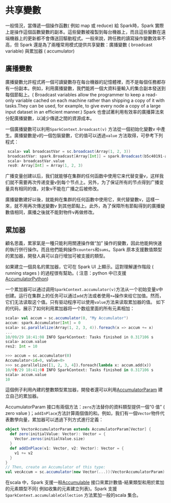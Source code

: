# 共享變數

一般情況，當傳遞一個操作函數( 例如 map 或 reduce) 給 Spark時，Spark 實際上是操作這個函數變數的副本。這些變數被複製到每台機器上，而且這些變數在遠端機器上的更新都不會傳送回驅動程式。一般來說，跨任務的讀寫操作變數效率不高，但 Spark 還是為了兩種常用模式提供共享變數：廣播變數 ( broadcast variable) 與累加器 ( accumulator)

## 廣播變數

廣播變數允許程式將一個可讀變數存在每台機器的記憶體裡，而不是每個任務都存有一份副本。例如，利用廣播變數，我們能將一個大資料量輸入的集合副本發送到每個節點上。( Broadcast variables allow the programmer to keep a read-only variable cached on each machine rather than shipping a copy of it with tasks.They can be used, for example,
to give every node a copy of a large input dataset in an efficient manner.) Spark 也會試著利用有效率的廣播算法來分配廣播變數，以減少傳遞之間的資源成本。

一個廣播變數可以利用`SparkContext.broadcast(v)` 方法從一個初始化變數v 中產生。廣播變數是v的一個包裝變數，它的值可以透過`value` 方法取得，可參考下列程式：

```scala
 scala> val broadcastVar = sc.broadcast(Array(1, 2, 3))
 broadcastVar: spark.Broadcast[Array[Int]] = spark.Broadcast(b5c40191-a864-4c7d-b9bf-d87e1a4e787c)
 scala> broadcastVar.value
 res0: Array[Int] = Array(1, 2, 3)
```
广播变量创建以后，我们就能够在集群的任何函数中使用它来代替变量v，这样我们就不需要再次传递变量v到每个节点上。另外，为了保证所有的节点得到广播变量具有相同的值，对象v不能在广播之后被修改。

廣播變數建好以後，就能夠在集群的任何函數中使用它，來代替變數v，這樣一來，就不用再次傳送變數v 到其他節點上。此外，為了保障所有節點得到的廣播變數值相同，廣播之後就不能對物件v再做修改。

## 累加器

顧名思義，累家氣是一種只能利用關連操作做“加” 操作的變數，因此他能夠快速的執行併行操作。而且他們能夠操作`counters`和`sums`。Spark 原本支援數值類型的累加器，開發人員可以自行增加可被支援的類型。

如果建立一個具名的累加器，它可在 Spark UI 上顯示。這對理解運作階段 ( running stages ) 的過程很有幫助。( 注意：python 中已支援 [AccumulatorPython](http://spark.apache.org/docs/1.0.2/api/python/))

一个累加器可以通过调用`SparkContext.accumulator(v)`方法从一个初始变量v中创建。运行在集群上的任务可以通过`add`方法或者使用`+=`操作来给它加值。然而，它们无法读取这个值。只有驱动程序可以使用`value`方法来读取累加器的值。
如下的代码，展示了如何利用累加器将一个数组里面的所有元素相加：

```scala
scala> val accum = sc.accumulator(0, "My Accumulator")
accum: spark.Accumulator[Int] = 0
scala> sc.parallelize(Array(1, 2, 3, 4)).foreach(x => accum += x)
...
10/09/29 18:41:08 INFO SparkContext: Tasks finished in 0.317106 s
scala> accum.value
res2: Int = 10
```

```python
>>> accum = sc.accumulator(0)
Accumulator<id=0, value=0>
>>> sc.parallelize([1, 2, 3, 4]).foreach(lambda x: accum.add(x))
10/09/29 18:41:08 INFO SparkContext: Tasks finished in 0.317106 s
scala> accum.value
10
```

這個例子利用內建的整數類型累加器，開發者還可以利用[AccumulatorParam](https://spark.apache.org/docs/latest/api/scala/index.html#org.apache.spark.AccumulatorParam) 建立自己的累加器。

AccumulatorParam 接口有兩個方法：`zero`方法替你的資料類型提供一個“0 值” ( zero value )；`addInPlace`方法計算兩個值的和。例如，我们有一個`Vector`物件代表數學向量，累加器可以透過下列方式進行定義：

```scala
object VectorAccumulatorParam extends AccumulatorParam[Vector] {
  def zero(initialValue: Vector): Vector = {
    Vector.zeros(initialValue.size)
  }
  def addInPlace(v1: Vector, v2: Vector): Vector = {
    v1 += v2
  }
}
// Then, create an Accumulator of this type:
val vecAccum = sc.accumulator(new Vector(...))(VectorAccumulatorParam)
```

在scala 中，Spark 支援一般[Accumulable](https://spark.apache.org/docs/latest/api/scala/index.html#org.apache.spark.Accumulable) 接口來累計數值-結果類型和用於累加的元素類型不同( 例如收集的元素建立列表)。Spark 支援`SparkContext.accumulableCollection` 方法累加一般的scala 集合。
